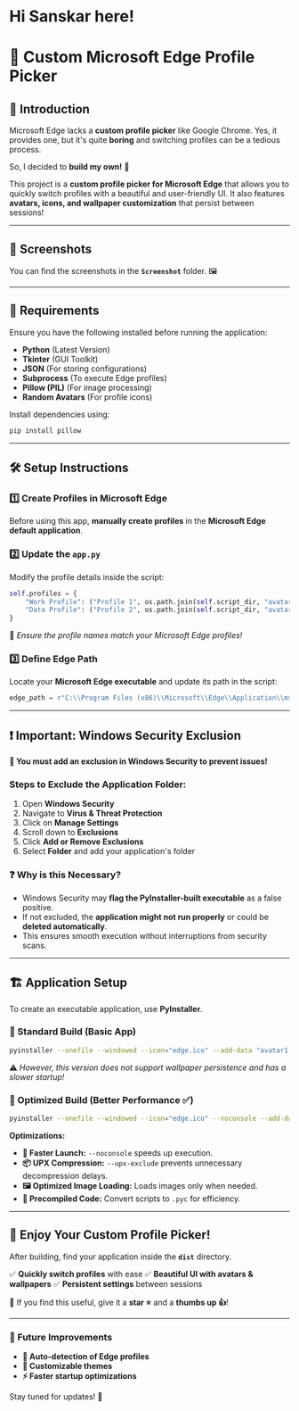 # Hi Sanskar here!

# 🚀 Custom Microsoft Edge Profile Picker

## 📢 Introduction
Microsoft Edge lacks a **custom profile picker** like Google Chrome. Yes, it provides one, but it's quite **boring** and switching profiles can be a tedious process.

So, I decided to **build my own!** 🎉

This project is a **custom profile picker for Microsoft Edge** that allows you to quickly switch profiles with a beautiful and user-friendly UI. It also features **avatars, icons, and wallpaper customization** that persist between sessions!

---

## 📸 Screenshots
You can find the screenshots in the **`Screenshot`** folder. 🖼️

---

## 🔧 Requirements
Ensure you have the following installed before running the application:

- **Python** (Latest Version)
- **Tkinter** (GUI Toolkit)
- **JSON** (For storing configurations)
- **Subprocess** (To execute Edge profiles)
- **Pillow (PIL)** (For image processing)
- **Random Avatars** (For profile icons)

Install dependencies using:

```bash
pip install pillow
```

---

## 🛠️ Setup Instructions
### 1️⃣ Create Profiles in Microsoft Edge
Before using this app, **manually create profiles** in the **Microsoft Edge default application**.

### 2️⃣ Update the `app.py`
Modify the profile details inside the script:

```python
self.profiles = {
    "Work Profile": ("Profile 1", os.path.join(self.script_dir, "avatar1.png")), # Update based on your case
    "Data Profile": ("Profile 2", os.path.join(self.script_dir, "avatar2.png"))
}
```
📌 *Ensure the profile names match your Microsoft Edge profiles!*

### 3️⃣ Define Edge Path
Locate your **Microsoft Edge executable** and update its path in the script:

```python
edge_path = r"C:\\Program Files (x86)\\Microsoft\\Edge\\Application\\msedge.exe"
```

---

## ❗ Important: Windows Security Exclusion

**🔴 You must add an exclusion in Windows Security to prevent issues!**

### Steps to Exclude the Application Folder:
1. Open **Windows Security**
2. Navigate to **Virus & Threat Protection**
3. Click on **Manage Settings**
4. Scroll down to **Exclusions**
5. Click **Add or Remove Exclusions**
6. Select **Folder** and add your application's folder

### ❓ Why is this Necessary?
- Windows Security may **flag the PyInstaller-built executable** as a false positive.
- If not excluded, the **application might not run properly** or could be **deleted automatically**.
- This ensures smooth execution without interruptions from security scans.

---

## 🏗️ Application Setup
To create an executable application, use **PyInstaller**.

### 🔹 Standard Build (Basic App)
```bash
pyinstaller --onefile --windowed --icon="edge.ico" --add-data "avatar1.png;." --add-data "avatar2.png;." app.py
```
⚠️ *However, this version does not support wallpaper persistence and has a slower startup!*

### 🔹 Optimized Build (Better Performance ✅)
```bash
pyinstaller --onefile --windowed --icon="edge.ico" --noconsole --add-data "avatar1.png;." --add-data "avatar2.png;." --add-data "config.json;." --upx-exclude "msvcr100.dll" app.py
```

**Optimizations:**
- **🚀 Faster Launch:** `--noconsole` speeds up execution.
- **📦 UPX Compression:** `--upx-exclude` prevents unnecessary decompression delays.
- **🖼️ Optimized Image Loading:** Loads images only when needed.
- **📝 Precompiled Code:** Convert scripts to `.pyc` for efficiency.

---

## 🎉 Enjoy Your Custom Profile Picker!
After building, find your application inside the **`dist`** directory.

✅ **Quickly switch profiles** with ease
✅ **Beautiful UI with avatars & wallpapers**
✅ **Persistent settings** between sessions

💖 If you find this useful, give it a **star ⭐** and a **thumbs up 👍**!

---

### 📌 Future Improvements
- **🔄 Auto-detection of Edge profiles**
- **🎨 Customizable themes**
- **⚡ Faster startup optimizations**

Stay tuned for updates! 🚀

